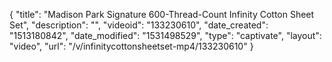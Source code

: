 {
    "title": "Madison Park Signature 600-Thread-Count Infinity Cotton Sheet Set",
    "description": "",
    "videoid": "133230610",
    "date_created": "1513180842",
    "date_modified": "1531498529",
    "type": "captivate",
    "layout": "video",
    "url": "\/v\/infinitycottonsheetset-mp4\/133230610"
}